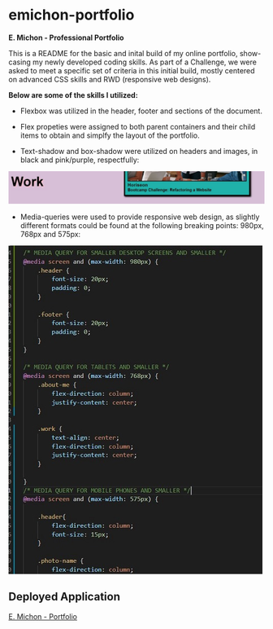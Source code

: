 # emichon-portfolio
**E. Michon - Professional Portfolio**

This is a README for the basic and inital build of my online portfolio, show-casing my newly developed coding skills.  As part of a Challenge, we were asked to meet a specific set of criteria in this initial build, mostly centered on advanced CSS skills and RWD (responsive web designs).

**Below are some of the skills I utilized:**

* Flexbox was utilized in the header, footer and sections of the document.

* Flex propeties were assigned to both parent containers and their child items to obtain and simplfy the layout of the portfolio.

* Text-shadow and box-shadow were utilized on headers and images, in black and pink/purple, respectfully:

![image info](./assets/images/shadow.JPG "screenshot of the text-shadow and of the box-shadow")

* Media-queries were used to provide responsive web design, as slightly different formats could be found at the following breaking points: 980px, 768px and 575px:

![image info](./assets/images/mediaqueries.JPG "screenshot of the media queries on the css file")

## Deployed Application
[E. Michon - Portfolio](https://erin-michon.github.io/emichon-portfolio/)
